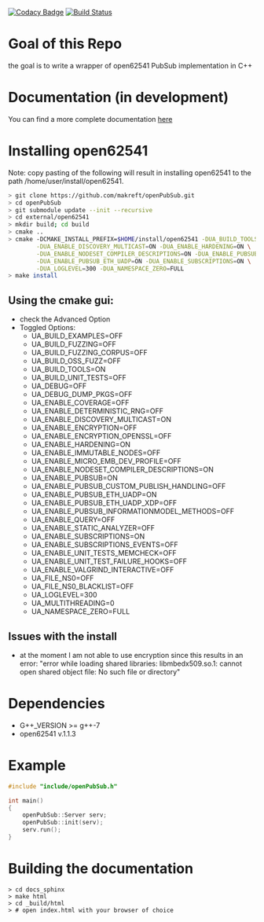 [![Codacy Badge](https://api.codacy.com/project/badge/Grade/00517f54bfcc42938d11df09cd700ebd)](https://app.codacy.com/gh/makreft/openPubSub?utm_source=github.com&utm_medium=referral&utm_content=makreft/openPubSub&utm_campaign=Badge_Grade)
[![Build Status](https://travis-ci.com/makreft/openPubSub.svg?branch=main)](https://travis-ci.com/makreft/openPubSub)

# Goal of this Repo
the goal is to write a wrapper of open62541 PubSub implementation in C++

# Documentation (in development)

You can find a more complete documentation [here](https://makreft.github.io/openPubSub/)


# Installing open62541
Note: copy pasting of the following will result in installing open62541 to the
path /home/user/install/open62541.
```bash
> git clone https://github.com/makreft/openPubSub.git
> cd openPubSub
> git submodule update --init --recursive
> cd external/open62541
> mkdir build; cd build
> cmake ..
> cmake -DCMAKE_INSTALL_PREFIX=$HOME/install/open62541 -DUA_BUILD_TOOLS=ON \
        -DUA_ENABLE_DISCOVERY_MULTICAST=ON -DUA_ENABLE_HARDENING=ON \
        -DUA_ENABLE_NODESET_COMPILER_DESCRIPTIONS=ON -DUA_ENABLE_PUBSUB=ON \
        -DUA_ENABLE_PUBSUB_ETH_UADP=ON -DUA_ENABLE_SUBSCRIPTIONS=ON \
        -DUA_LOGLEVEL=300 -DUA_NAMESPACE_ZERO=FULL
> make install
```

## Using the cmake gui:
* check the Advanced Option
* Toggled Options:
  * UA_BUILD_EXAMPLES=OFF
  * UA_BUILD_FUZZING=OFF
  * UA_BUILD_FUZZING_CORPUS=OFF
  * UA_BUILD_OSS_FUZZ=OFF
  * UA_BUILD_TOOLS=ON
  * UA_BUILD_UNIT_TESTS=OFF
  * UA_DEBUG=OFF
  * UA_DEBUG_DUMP_PKGS=OFF
  * UA_ENABLE_COVERAGE=OFF
  * UA_ENABLE_DETERMINISTIC_RNG=OFF
  * UA_ENABLE_DISCOVERY_MULTICAST=ON
  * UA_ENABLE_ENCRYPTION=OFF
  * UA_ENABLE_ENCRYPTION_OPENSSL=OFF
  * UA_ENABLE_HARDENING=ON
  * UA_ENABLE_IMMUTABLE_NODES=OFF
  * UA_ENABLE_MICRO_EMB_DEV_PROFILE=OFF
  * UA_ENABLE_NODESET_COMPILER_DESCRIPTIONS=ON
  * UA_ENABLE_PUBSUB=ON
  * UA_ENABLE_PUBSUB_CUSTOM_PUBLISH_HANDLING=OFF
  * UA_ENABLE_PUBSUB_ETH_UADP=ON
  * UA_ENABLE_PUBSUB_ETH_UADP_XDP=OFF
  * UA_ENABLE_PUBSUB_INFORMATIONMODEL_METHODS=OFF
  * UA_ENABLE_QUERY=OFF
  * UA_ENABLE_STATIC_ANALYZER=OFF
  * UA_ENABLE_SUBSCRIPTIONS=ON
  * UA_ENABLE_SUBSCRIPTIONS_EVENTS=OFF
  * UA_ENABLE_UNIT_TESTS_MEMCHECK=OFF
  * UA_ENABLE_UNIT_TEST_FAILURE_HOOKS=OFF
  * UA_ENABLE_VALGRIND_INTERACTIVE=OFF
  * UA_FILE_NS0=OFF
  * UA_FILE_NS0_BLACKLIST=OFF
  * UA_LOGLEVEL=300
  * UA_MULTITHREADING=0
  * UA_NAMESPACE_ZERO=FULL

## Issues with the install
* at the moment I am not able to use encryption since this results in an
error: "error while loading shared libraries: libmbedx509.so.1: cannot open
  shared object file: No such file or directory"
 
# Dependencies
* G++_VERSION >= g++-7
* open62541 v.1.1.3

# Example
```cpp
#include "include/openPubSub.h"

int main()
{
    openPubSub::Server serv;
    openPubSub::init(serv);
    serv.run();
}
```


# Building the documentation
```console
> cd docs_sphinx
> make html
> cd _build/html
> # open index.html with your browser of choice
```
